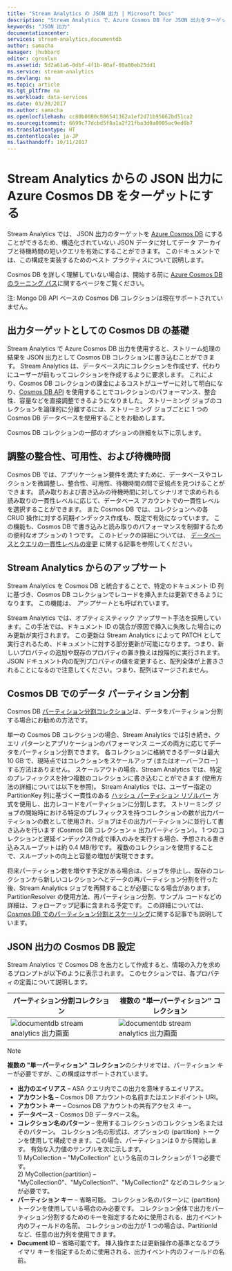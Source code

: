 ```yaml
---
title: "Stream Analytics の JSON 出力 | Microsoft Docs"
description: "Stream Analytics で、Azure Cosmos DB for JSON 出力をターゲットにして、構造化されていない JSON データに対するデータ アーカイブと待機時間の短いクエリを有効にする方法について説明します。"
keywords: "JSON 出力"
documentationcenter: 
services: stream-analytics,documentdb
author: samacha
manager: jhubbard
editor: cgronlun
ms.assetid: 5d2a61a6-0dbf-4f1b-80af-60a80eb25dd1
ms.service: stream-analytics
ms.devlang: na
ms.topic: article
ms.tgt_pltfrm: na
ms.workload: data-services
ms.date: 03/28/2017
ms.author: samacha
ms.openlocfilehash: cc80b0080c806541362a1ef2d71b95862bd51ca2
ms.sourcegitcommit: 6699c77dcbd5f8a1a2f21fba3d0a0005ac9ed6b7
ms.translationtype: HT
ms.contentlocale: ja-JP
ms.lasthandoff: 10/11/2017
---
```

# <a name="target-azure-cosmos-db-for-json-output-from-stream-analytics"></a>Stream Analytics からの JSON 出力に Azure Cosmos DB をターゲットにする
Stream Analytics では、 JSON 出力のターゲットを [Azure Cosmos DB](https://azure.microsoft.com/services/documentdb/) にすることができるため、構造化されていない JSON データに対してデータ アーカイブと待機時間の短いクエリを有効にすることができます。 このドキュメントでは、この構成を実装するためのベスト プラクティスについて説明します。

Cosmos DB を詳しく理解していない場合は、開始する前に [Azure Cosmos DB のラーニング パス](https://azure.microsoft.com/documentation/learning-paths/documentdb/)に関するページをご覧ください。 

注: Mongo DB API ベースの Cosmos DB コレクションは現在サポートされていません。 

## <a name="basics-of-cosmos-db-as-an-output-target"></a>出力ターゲットとしての Cosmos DB の基礎
Stream Analytics で Azure Cosmos DB 出力を使用すると、ストリーム処理の結果を JSON 出力として Cosmos DB コレクションに書き込むことができます。 Stream Analytics は、データベース内にコレクションを作成せず、代わりにユーザーが前もってコレクションを作成するように要求します。 これにより、Cosmos DB コレクションの課金によるコストがユーザーに対して明白になり、[Cosmos DB API](https://msdn.microsoft.com/library/azure/dn781481.aspx) を使用することでコレクションのパフォーマンス、整合性、容量などを直接調整できるようになりました。 ストリーミング ジョブのコレクションを論理的に分離するには、ストリーミング ジョブごとに 1 つの Cosmos DB データベースを使用することをお勧めします。

Cosmos DB コレクションの一部のオプションの詳細を以下に示します。

## <a name="tune-consistency-availability-and-latency"></a>調整の整合性、可用性、および待機時間
Cosmos DB では、アプリケーション要件を満たすために、データベースやコレクションを微調整し、整合性、可用性、待機時間の間で妥協点を見つけることができます。 読み取りおよび書き込みの待機時間に対してシナリオで求められる読み取りの一貫性レベルに応じて、データベース アカウントでの一貫性レベルを選択することができます。 また Cosmos DB では、コレクションへの各 CRUD 操作に対する同期インデックス作成も、既定で有効になっています。 この機能も、Cosmos DB で書き込みと読み取りのパフォーマンスを制御するための便利なオプションの 1 つです。 このトピックの詳細については、 [データベースとクエリの一貫性レベルの変更](../documentdb/documentdb-consistency-levels.md) に関する記事を参照してください。

## <a name="upserts-from-stream-analytics"></a>Stream Analytics からのアップサート
Stream Analytics を Cosmos DB と統合することで、特定のドキュメント ID 列に基づき、Cosmos DB コレクションでレコードを挿入または更新できるようになります。 この機能は、 *アップサート*とも呼ばれています。

Stream Analytics では、オプティミスティック アップサート手法を採用しています。この手法では、ドキュメント ID の競合が原因で挿入に失敗した場合にのみ更新が実行されます。 この更新は Stream Analytics によって PATCH として実行されるため、ドキュメントに対する部分更新が可能になります。つまり、新しいプロパティの追加や既存のプロパティの置き換えは段階的に実行されます。 JSON ドキュメント内の配列プロパティの値を変更すると、配列全体が上書きされることになるので注意してください。つまり、配列はマージされません。

## <a name="data-partitioning-in-cosmos-db"></a>Cosmos DB でのデータ パーティション分割
Cosmos DB [パーティション分割コレクション](../cosmos-db/partition-data.md)は、データをパーティション分割する場合にお勧めの方法です。 

単一の Cosmos DB コレクションの場合、Stream Analytics では引き続き、クエリ パターンとアプリケーションのパフォーマンス ニーズの両方に応じてデータをパーティション分割できます。 各コレクションに格納できるデータは最大 10 GB で、現時点ではコレクションをスケールアップ (またはオーバーフロー) する方法はありません。 スケールアウトの場合、Stream Analytics では、特定のプレフィックスを持つ複数のコレクションに書き込むことができます (使用方法の詳細については以下を参照)。 Stream Analytics では、ユーザー指定の PartitionKey 列に基づく一貫性のある [ハッシュ パーティション リゾルバー](https://msdn.microsoft.com/library/azure/microsoft.azure.documents.partitioning.hashpartitionresolver.aspx) 方式を使用し、出力レコードをパーティションに分割します。 ストリーミング ジョブの開始時における特定のプレフィックスを持つコレクションの数が出力パーティションの数として使用され、ジョブはその出力パーティションに並行して書き込みを行います (Cosmos DB コレクション = 出力パーティション)。 1 つのコレクションと遅延インデックス作成で挿入のみを実行する場合、予想される書き込みスループットは約 0.4 MB/秒です。 複数のコレクションを使用することで、スループットの向上と容量の増加が実現できます。

将来パーティション数を増やす予定がある場合は、ジョブを停止し、既存のコレクションから新しいコレクションへとデータの再パーティション分割を行った後、Stream Analytics ジョブを再開することが必要になる場合があります。 PartitionResolver の使用方法、再パーティション分割、サンプル コードなどの詳細は、フォローアップ記事に含まれる予定です。 この詳細については、[Cosmos DB でのパーティション分割とスケーリング](../documentdb/documentdb-partition-data.md)に関する記事でも説明しています。

## <a name="cosmos-db-settings-for-json-output"></a>JSON 出力の Cosmos DB 設定
Stream Analytics で Cosmos DB を出力として作成すると、情報の入力を求めるプロンプトが以下のように表示されます。 このセクションでは、各プロパティの定義について説明します。

パーティション分割コレクション | 複数の "単一パーティション" コレクション
---|---
![documentdb stream analytics 出力画面](media/stream-analytics-documentdb-output/stream-analytics-documentdb-output-1.png) |  ![documentdb stream analytics 出力画面](media/stream-analytics-documentdb-output/stream-analytics-documentdb-output-2.png)


  
> [!NOTE]
> **複数の "単一パーティション" コレクション**のシナリオでは、パーティション キーが必要ですが、この構成はサポートされています。 

* **出力のエイリアス** – ASA クエリ内でこの出力を意味するエイリアス。  
* **アカウント名** – Cosmos DB アカウントの名前またはエンドポイント URI。  
* **アカウント キー** – Cosmos DB アカウントの共有アクセス キー。  
* **データベース** – Cosmos DB データベース名。  
* **コレクション名のパターン** – 使用するコレクションのコレクション名またはそのパターン。 コレクション名の形式は、オプションの {partition} トークンを使用して構成できます。この場合、パーティションは 0 から開始します。 有効な入力値のサンプルを次に示します。  
  1\) MyCollection – "MyCollection" という名前のコレクションが 1 つ必要です。  
  2\) MyCollection{partition} – "MyCollection0"、"MyCollection1"、"MyCollection2" などのコレクションが必要です。  
* **パーティション キー** – 省略可能。 コレクション名のパターンに {partition} トークンを使用している場合のみ必要です。 コレクション全体で出力をパーティション分割するためのキーを指定するために使用される、出力イベント内のフィールドの名前。 コレクションの出力が 1 つの場合は、PartitionId など、任意の出力列を使用できます。  
* **Document ID** – 省略可能です。 挿入操作または更新操作の基準となるプライマリ キーを指定するために使用される、出力イベント内のフィールドの名前。  
